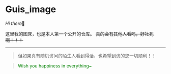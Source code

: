 # Guis_image

*Hi there*🤗

这里我的图床，也是本人第一个公开的仓库。
~~真的会有其他人看吗，好社死啊！！！~~

***
> 但如果真有随机访问的陌生人看到得话，也希望到访的您一切顺利！！

>  <font color=#008000>Wish you happiness in everything~</font>
